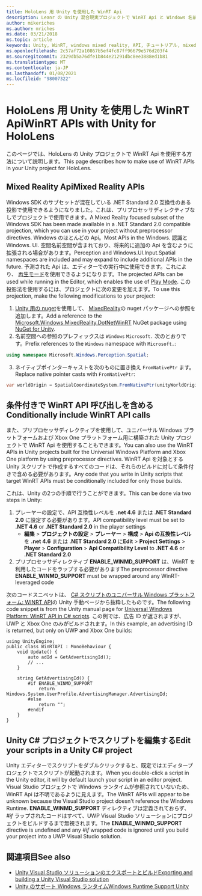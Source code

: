 ```yaml
---
title: HoloLens 用 Unity を使用した WinRT Api
description: Leanr の Unity 混合現実プロジェクトで WinRT Api と Windows 名前空間を使用する方法について説明します。
author: mikeriches
ms.author: mriches
ms.date: 03/21/2018
ms.topic: article
keywords: Unity, WinRT, windows mixed reality, API, チュートリアル, mixed reality ヘッドセット, windows mixed reality ヘッドセット, 仮想現実ヘッドセット, Mixed Reality Api
ms.openlocfilehash: 2c57af72a10867b5ef4fc87ff96679e576d203f4
ms.sourcegitcommit: 2329db5a76dfe1b844e21291dbc8ee3888ed1b81
ms.translationtype: MT
ms.contentlocale: ja-JP
ms.lasthandoff: 01/08/2021
ms.locfileid: "98007322"
---
```

# <a name="winrt-apis-with-unity-for-hololens"></a><span data-ttu-id="a9313-104">HoloLens 用 Unity を使用した WinRT Api</span><span class="sxs-lookup"><span data-stu-id="a9313-104">WinRT APIs with Unity for HoloLens</span></span>

<span data-ttu-id="a9313-105">このページでは、HoloLens の Unity プロジェクトで WinRT Api を使用する方法について説明します。</span><span class="sxs-lookup"><span data-stu-id="a9313-105">This page describes how to make use of WinRT APIs in your Unity project for HoloLens.</span></span>

## <a name="mixed-reality-apis"></a><span data-ttu-id="a9313-106">Mixed Reality Api</span><span class="sxs-lookup"><span data-stu-id="a9313-106">Mixed Reality APIs</span></span>

<span data-ttu-id="a9313-107">Windows SDK のサブセットが混在している .NET Standard 2.0 互換性のある投影で使用できるようになりました。これは、プリプロセッサディレクティブなしでプロジェクトで使用できます。</span><span class="sxs-lookup"><span data-stu-id="a9313-107">A Mixed Reality focused subset of the Windows SDK has been made available in a .NET Standard 2.0 compatible projection, which you can use in your project without preprocessor directives.</span></span> <span data-ttu-id="a9313-108">Windows のほとんどの Api。</span><span class="sxs-lookup"><span data-stu-id="a9313-108">Most APIs in the Windows.</span></span> <span data-ttu-id="a9313-109">認識と Windows. UI. 空間名前空間が含まれており、将来的に追加の Api を含むように拡張される場合があります。</span><span class="sxs-lookup"><span data-stu-id="a9313-109">Perception and Windows.UI.Input.Spatial namespaces are included and may expand to include additional APIs in the future.</span></span> <span data-ttu-id="a9313-110">予測された Api は、エディターでの実行中に使用できます。これにより、 [再生モード](https://docs.microsoft.com//windows/mixed-reality/unity-play-mode)を使用できるようになります。</span><span class="sxs-lookup"><span data-stu-id="a9313-110">The projected APIs can be used while running in the Editor, which enables the use of [Play Mode](https://docs.microsoft.com//windows/mixed-reality/unity-play-mode).</span></span> <span data-ttu-id="a9313-111">この投影法を使用するには、プロジェクトに次の変更を加えます。</span><span class="sxs-lookup"><span data-stu-id="a9313-111">To use this projection, make the following modifications to your project:</span></span>

1) <span data-ttu-id="a9313-112">[Unity 用の nuget](https://github.com/GlitchEnzo/NuGetForUnity)を使用して、 [MixedReality](https://www.nuget.org/packages/Microsoft.Windows.MixedReality.DotNetWinRT)の nuget パッケージへの参照を追加します。</span><span class="sxs-lookup"><span data-stu-id="a9313-112">Add a reference to the [Microsoft.Windows.MixedReality.DotNetWinRT](https://www.nuget.org/packages/Microsoft.Windows.MixedReality.DotNetWinRT) NuGet package using [NuGet for Unity](https://github.com/GlitchEnzo/NuGetForUnity).</span></span>
2) <span data-ttu-id="a9313-113">名前空間への参照のプレフィックスは `Windows` `Microsoft.` 次のとおりです。</span><span class="sxs-lookup"><span data-stu-id="a9313-113">Prefix references to the `Windows` namespace with `Microsoft.`:</span></span>
```cs
using namespace Microsoft.Windows.Perception.Spatial;
```
3) <span data-ttu-id="a9313-114">ネイティブポインターキャストを次のものに置き換え `FromNativePtr` ます。</span><span class="sxs-lookup"><span data-stu-id="a9313-114">Replace native pointer casts with `FromNativePtr`:</span></span>
```cs
var worldOrigin = SpatialCoordinateSystem.FromNativePtr(unityWorldOriginPtr);
```

## <a name="conditionally-include-winrt-api-calls"></a><span data-ttu-id="a9313-115">条件付きで WinRT API 呼び出しを含める</span><span class="sxs-lookup"><span data-stu-id="a9313-115">Conditionally include WinRT API calls</span></span>

<span data-ttu-id="a9313-116">また、プリプロセッサディレクティブを使用して、ユニバーサル Windows プラットフォームおよび Xbox One プラットフォーム用に構築された Unity プロジェクトで WinRT Api を使用することもできます。</span><span class="sxs-lookup"><span data-stu-id="a9313-116">You can also use the WinRT APIs in Unity projects built for the Universal Windows Platform and Xbox One platform by using preprocessor directives.</span></span> <span data-ttu-id="a9313-117">WinRT Api を対象とする Unity スクリプトで作成するすべてのコードは、それらのビルドに対して条件付きで含める必要があります。</span><span class="sxs-lookup"><span data-stu-id="a9313-117">Any code that you write in Unity scripts that target WinRT APIs must be conditionally included for only those builds.</span></span> 

<span data-ttu-id="a9313-118">これは、Unity の2つの手順で行うことができます。</span><span class="sxs-lookup"><span data-stu-id="a9313-118">This can be done via two steps in Unity:</span></span>
1) <span data-ttu-id="a9313-119">プレーヤーの設定で、API 互換性レベルを **.net 4.6** または **.NET Standard 2.0** に設定する必要があります。</span><span class="sxs-lookup"><span data-stu-id="a9313-119">API compatibility level must be set to **.NET 4.6** or **.NET Standard 2.0** in the player settings</span></span>
    - <span data-ttu-id="a9313-120">**編集**  > **プロジェクトの設定**  > **プレーヤー**  > **構成**  > **Api の互換性レベル** を **.net 4.6** または **.NET Standard 2.0** に</span><span class="sxs-lookup"><span data-stu-id="a9313-120">**Edit** > **Project Settings** > **Player** > **Configuration** > **Api Compatibility Level** to **.NET 4.6** or **.NET Standard 2.0**</span></span>
2) <span data-ttu-id="a9313-121">プリプロセッサディレクティブ **ENABLE_WINMD_SUPPORT** は、WinRT を利用したコードをラップする必要があります</span><span class="sxs-lookup"><span data-stu-id="a9313-121">The preprocessor directive **ENABLE_WINMD_SUPPORT** must be wrapped around any WinRT-leveraged code</span></span>

<span data-ttu-id="a9313-122">次のコードスニペットは、 [C# スクリプトのユニバーサル Windows プラットフォーム: WINRT API](https://docs.unity3d.com/Manual/windowsstore-scripts.html)の Unity 手動ページから抜粋したものです。</span><span class="sxs-lookup"><span data-stu-id="a9313-122">The following code snippet is from the Unity manual page for [Universal Windows Platform: WinRT API in C# scripts](https://docs.unity3d.com/Manual/windowsstore-scripts.html).</span></span> <span data-ttu-id="a9313-123">この例では、広告 ID が返されますが、UWP と Xbox One のみがビルドされます。</span><span class="sxs-lookup"><span data-stu-id="a9313-123">In this example, an advertising ID is returned, but only on UWP and Xbox One builds:</span></span>

```
using UnityEngine;
public class WinRTAPI : MonoBehaviour {
    void Update() {
        auto adId = GetAdvertisingId();
        // ...
    }

    string GetAdvertisingId() {
        #if ENABLE_WINMD_SUPPORT
            return Windows.System.UserProfile.AdvertisingManager.AdvertisingId;
        #else
            return "";
        #endif
    }
}
```

## <a name="edit-your-scripts-in-a-unity-c-project"></a><span data-ttu-id="a9313-124">Unity C# プロジェクトでスクリプトを編集する</span><span class="sxs-lookup"><span data-stu-id="a9313-124">Edit your scripts in a Unity C# project</span></span>

<span data-ttu-id="a9313-125">Unity エディターでスクリプトをダブルクリックすると、既定ではエディタープロジェクトでスクリプトが起動されます。</span><span class="sxs-lookup"><span data-stu-id="a9313-125">When you double-click a script in the Unity editor, it will by default launch your script in an editor project.</span></span> <span data-ttu-id="a9313-126">Visual Studio プロジェクトで Windows ランタイムが参照されていないため、WinRT Api は不明であるように見えます。</span><span class="sxs-lookup"><span data-stu-id="a9313-126">The WinRT APIs will appear to be unknown because the Visual Studio project doesn't reference the Windows Runtime.</span></span> <span data-ttu-id="a9313-127">**ENABLE_WINMD_SUPPORT** ディレクティブは定義されておらず、 *#if* ラップされたコードはすべて、UWP Visual Studio ソリューションにプロジェクトをビルドするまで無視されます。</span><span class="sxs-lookup"><span data-stu-id="a9313-127">The **ENABLE_WINMD_SUPPORT** directive is undefined and any *#if* wrapped code is ignored until you build your project into a UWP Visual Studio solution.</span></span>

## <a name="see-also"></a><span data-ttu-id="a9313-128">関連項目</span><span class="sxs-lookup"><span data-stu-id="a9313-128">See also</span></span>
* [<span data-ttu-id="a9313-129">Unity Visual Studio ソリューションのエクスポートとビルド</span><span class="sxs-lookup"><span data-stu-id="a9313-129">Exporting and building a Unity Visual Studio solution</span></span>](exporting-and-building-a-unity-visual-studio-solution.md)
* [<span data-ttu-id="a9313-130">Unity のサポート Windows ランタイム</span><span class="sxs-lookup"><span data-stu-id="a9313-130">Windows Runtime Support Unity</span></span>](https://docs.unity3d.com/Manual/IL2CPP-WindowsRuntimeSupport.html)
